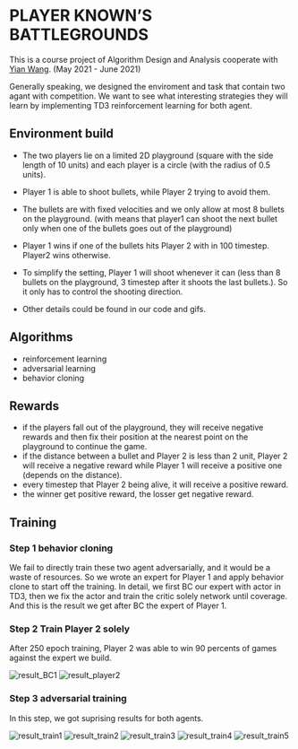# PLAYER KNOWN’S BATTLEGROUNDS

This is a course project of Algorithm Design and Analysis cooperate with [Yian Wang](https://wangyian-me.github.io/). (May 2021 - June 2021)

Generally speaking, we designed the enviroment and task that contain two agant with competition.
We want to see what interesting strategies they will learn by implementing TD3 reinforcement learning for both agent.

## Environment build

* The two players lie on a limited 2D playground (square with the side length of 10 units) and each player is a circle (with the radius of 0.5 units).
* Player 1 is able to shoot bullets, while Player 2 trying to avoid them.
* The bullets are with fixed velocities and we only allow at most 8 bullets on the playground.
  (with means that player1 can shoot the next bullet only when one of the bullets goes out of the playground)

* Player 1 wins if one of the bullets hits Player 2 with in 100 timestep. Player2 wins otherwise.
* To simplify the setting, Player 1 will shoot whenever it can (less than 8 bullets on the playground, 3 timestep after it shoots the last bullets.). So it only has to control the shooting direction.
* Other details could be found in our code and gifs.

## Algorithms

* reinforcement learning
* adversarial learning
* behavior cloning

## Rewards

* if the players fall out of the playground, they will receive negative rewards and then fix their position at the nearest point on the playground to continue the game.
* if the distance between a bullet and Player 2 is less than 2 unit, Player 2 will receive a negative reward while Player 1 will receive a positive one (depends on the distance).
* every timestep that Player 2 being alive, it will receive a positive reward.
* the winner get positive reward, the losser get negative reward.

## Training

### Step 1 behavior cloning

We fail to directly train these two agent adversarially, and it would be a waste of resources. So we wrote an expert for Player 1 and apply behavior clone to start off the training.
In detail, we first BC our expert with actor in TD3, then we fix the actor and train the critic solely network until coverage. And this is the result we get after BC the expert of Player 1.

### Step 2 Train Player 2 solely

After 250 epoch training, Player 2 was able to win 90 percents of games against the expert we build.

![result_BC1](/pic/imit1.gif)
![result_player2](/pic/imit2.gif)

### Step 3 adversarial training

In this step, we got suprising results for both agents.

![result_train1](/pic/train1.gif)
![result_train2](/pic/train2.gif)
![result_train3](/pic/train3.gif)
![result_train4](/pic/train4.gif)
![result_train5](/pic/train5.gif)

